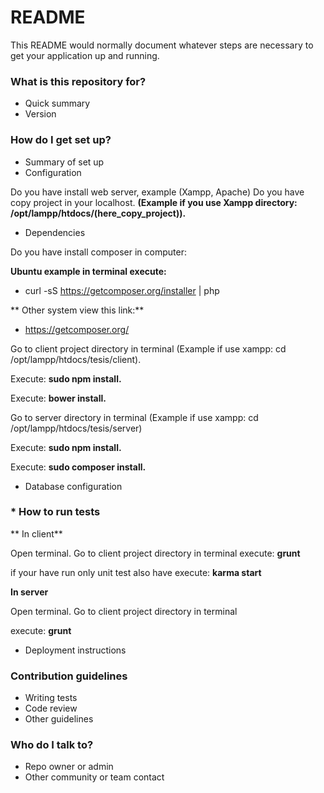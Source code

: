 # README #

This README would normally document whatever steps are necessary to get your application up and running.

### What is this repository for? ###

* Quick summary
* Version

### How do I get set up? ###

* Summary of set up
* Configuration

Do you have install web server, example (Xampp, Apache)
Do you have copy project in your localhost.
**(Example if you use Xampp directory: /opt/lampp/htdocs/(here_copy_project)).**

* Dependencies

Do you have install composer in computer:

**Ubuntu example in terminal execute:**

- curl -sS https://getcomposer.org/installer | php

** Other system view this link:**

- https://getcomposer.org/

Go to client project directory in terminal (Example if use xampp: cd /opt/lampp/htdocs/tesis/client).

Execute:  **sudo npm install.**

Execute: **bower install.**

Go to server directory in terminal (Example if use xampp: cd /opt/lampp/htdocs/tesis/server)

Execute: **sudo npm install.**

Execute: **sudo composer install.**


* Database configuration

### * How to run tests ###

** In client**

Open terminal.
Go to client project directory in terminal
execute: **grunt**

if your have run only unit test also have execute: **karma start**

**In server**

Open terminal.
Go to client project directory in terminal

execute: **grunt**


* Deployment instructions

### Contribution guidelines ###

* Writing tests
* Code review
* Other guidelines

### Who do I talk to? ###

* Repo owner or admin
* Other community or team contact